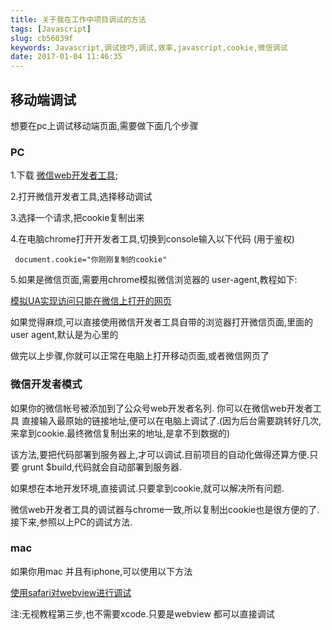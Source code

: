 ```yaml
---
title: 关于我在工作中项目调试的方法
tags: [Javascript]
slug: cb56039f
keywords: Javascript,调试技巧,调试,效率,javascript,cookie,微信调试
date: 2017-01-04 11:46:35
---
```


## 移动端调试
想要在pc上调试移动端页面,需要做下面几个步骤

### PC 
1.下载 [微信web开发者工具](https://mp.weixin.qq.com/wiki/10/e5f772f4521da17fa0d7304f68b97d7e.html);

2.打开微信开发者工具,选择移动调试

3.选择一个请求,把cookie复制出来

4.在电脑chrome打开开发者工具,切换到console输入以下代码 (用于鉴权)
```
 document.cookie="你刚刚复制的cookie"
```
5.如果是微信页面,需要用chrome模拟微信浏览器的 user-agent,教程如下:

[模拟UA实现访问只能在微信上打开的网页](http://wangbaiyuan.cn/analog-ua-implementation-access-to-open-only-on-the-app-page.html)

如果觉得麻烦,可以直接使用微信开发者工具自带的浏览器打开微信页面,里面的user agent,默认是为心里的

做完以上步骤,你就可以正常在电脑上打开移动页面,或者微信网页了


### 微信开发者模式
如果你的微信帐号被添加到了公众号web开发者名列.
你可以在微信web开发者工具 直接输入最原始的链接地址,便可以在电脑上调试了.(因为后台需要跳转好几次,来拿到cookie.最终微信复制出来的地址,是拿不到数据的)

该方法,要把代码部署到服务器上,才可以调试.目前项目的自动化做得还算方便.只要 grunt $build,代码就会自动部署到服务器.

如果想在本地开发环境,直接调试.只要拿到cookie,就可以解决所有问题.

微信web开发者工具的调试器与chrome一致,所以复制出cookie也是很方便的了.接下来,参照以上PC的调试方法.



### mac

如果你用mac 并且有iphone,可以使用以下方法

[使用safari对webview进行调试](http://www.cnblogs.com/fakeCoder/p/5923290.html)

注:无视教程第三步,也不需要xcode.只要是webview 都可以直接调试